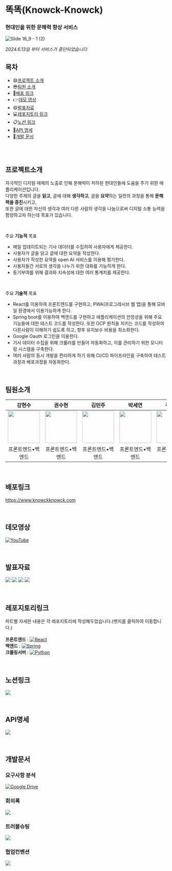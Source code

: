 #  똑똑(Knowck-Knowck)
### 현대인을 위한 문해력 향상 서비스
![Slide 16_9 - 1 (2)](https://github.com/KnowckknowcK/.github/assets/104684033/a9d1f427-573d-4abb-8249-6170785cf828)

*2024.6.13일 부터 서비스가 중단되었습니다*

## 목차
- :smile:[프로젝트 소개](#프로젝트소개)
- :sunglasses:[팀원 소개](#팀원소개)
- :bell:[배포 링크](#배포링크)
- :point_right:[데모 영상](#데모영상)
- :smile:[발표자료](#발표자료)
- :computer:[레포지토리 링크](#레포지토리링크)
- :clipboard:[노션 링크](#노션링크)
- :page_facing_up:[API 명세](#API명세)
- :bookmark_tabs:[개발 문서](#개발문서)


<br/><br/>

## 프로젝트소개
자극적인 디지털 매체의 노출로 인해 문해력이 저하된 현대인들에 도움을 주기 위한 애플리케이션입니다.<br/>
다양한 주제의 글을 **읽고**, 글에 대해 **생각하고**, 글을 **요약**하는 일련의 과정을 통해 **문해력을 증진**시키고,<br/>
또한 글에 대한 자신의 생각과 여러 다른 사람의 생각을 나눔으로써 디지털 소통 능력을 함양하고자 하는데 목표가 있습니다.

<br>

주요 **기능적** 목표
- 매일 업데이트되는 기사 데이터를 수집하여 사용자에게 제공한다.
- 사용자가 글을 읽고 글에 대한 요약을 작성한다.
- 사용자가 작성한 요약을 open AI 서비스를 이용해 평가한다.
- 사용자들간 서로의 생각을 나누기 위한 대화를 가능하게 한다.
- 동기부여를 위해 결과와 지속성에 대한 여러 통계치를 제공한다.

<br>

주요 **기술적** 목표
- React를 이용하여 프론트엔드를 구현하고, PWA(프로그레시브 웹 앱)을 통해 모바일 환경에서 이용가능하게 한다.
- Spring boot를 이용하여 백엔드를 구현하고 애플리케이션의 안정성을 위해 주요 기능들에 대한 테스트 코드를 작성한다. 또한 OCP 원칙을 지키는 코드를 작성하여 다른사람이 이해하기 쉽도록 하고, 향후 유지보수 비용을 최소화한다.
- Google Oauth 로그인을 이용한다.
- 기사 데이터 수집을 위해 크롤러를 만들어 자동화하고, 이를 관리하기 위한 모니터링 시스템을 구축한다.
- 여러 사람의 동시 개발을 편리하게 하기 위해 CI/CD 파이프라인을 구축하여 테스트과정과 배포과정을 자동화한다.


<br/>

## 팀원소개
| 강현수 | 권수현 | 김민주 | 박세연 | 주보경 |
| :-----: | :-----: | :-----: | :-----: | :-----: |
| [<img src="https://github.com/Richter3766.png" width="100px">](https://github.com/Richter3766) | [<img src="https://github.com/kwonssshyeon.png" width="100px">](https://github.com/kwonssshyeon) | [<img src="https://github.com/minju26.png" width="100px">](https://github.com/minju26) | [<img src="https://github.com/adorableco.png" width="100px">](https://github.com/adorableco) | [<img src="https://github.com/jupyter1234.png" width="100px">](https://github.com/jupyter1234) | 
| 프론트엔드•백엔드 | 프론트엔드•백엔드 | 프론트엔드•백엔드 | 프론트엔드•백엔드 | 프론트엔드•백엔드

<br/>

## 배포링크
https://www.knowckknowck.com

<br/>

## 데모영상
[![YouTube](https://img.shields.io/badge/YouTube-%23FF0000.svg?style=for-the-badge&logo=YouTube&logoColor=white)](https://www.youtube.com/watch?v=Lyn3a4ZAVWc)

<br/>

## 발표자료
[<img src="https://img.shields.io/badge/계획발표-fbc4ab?style=for-the-badge">](https://github.com/KnowckknowcK/.github/tree/main)
[<img src="https://img.shields.io/badge/중간발표1-f8ad9d?style=for-the-badge">](https://github.com/KnowckknowcK/.github/tree/main)
[<img src="https://img.shields.io/badge/중간발표2-f4978e?style=for-the-badge">](https://github.com/KnowckknowcK/.github/tree/main)
[<img src="https://img.shields.io/badge/최종발표-f08080?style=for-the-badge">](https://github.com/KnowckknowcK/.github/tree/main)

<br>


## 레포지토리링크
파트별 자세한 내용은 각 레포지토리에 작성해두었습니다.(뱃지를 클릭하여 이동합니다.) <br> <br> 
**프론트엔드** : [![React](https://img.shields.io/badge/react-%2320232a.svg?style=for-the-badge&logo=react&logoColor=%2361DAFB)](https://github.com/KnowckknowcK/FE) <br>
**백엔드**     : [![Spring](https://img.shields.io/badge/springboot-%236DB33F.svg?style=for-the-badge&logo=spring&logoColor=white)](https://github.com/KnowckknowcK/BE) <br>
**크롤링서버** : [![Python](https://img.shields.io/badge/python-3670A0?style=for-the-badge&logo=python&logoColor=ffdd54)](https://github.com/KnowckknowcK/Crawling_server)

<br/>

## 노션링크
[<img src="https://img.shields.io/badge/Notion-000000?style=for-the-badge&logo=Notion&logoColor=white">](https://amethyst-slice-a85.notion.site/2-6-8f5096b15ce44b119c6a277bf4aace85?pvs=4)

<br>

## API명세

[<img src="https://img.shields.io/badge/Swagger-85EA2D?style=for-the-badge&logo=Swagger&logoColor=black">](https://api.knowckknowck.com/api-docs)

<br>

## 개발문서

### 요구사항 분석
[![Google Drive](https://img.shields.io/badge/Google%20Drive-4285F4?style=for-the-badge&logo=googledrive&logoColor=white)](https://docs.google.com/spreadsheets/d/1SjBQ8adlV7ZN8iKeuNuK-pwtOkQoSDBIt8UmwQ9o7Xo)

### 회의록
[<img src="https://img.shields.io/badge/Notion-000000?style=for-the-badge&logo=Notion&logoColor=white">](https://amethyst-slice-a85.notion.site/2ec4fcebc0254ce9a76c7ddf0866ed67?v=cae5dc719d3a48e8a932d10d0d2123a2)

### 트러블슈팅
[<img src="https://img.shields.io/badge/Notion-000000?style=for-the-badge&logo=Notion&logoColor=white">](https://amethyst-slice-a85.notion.site/498b5fc3d35246e8a044fcf73daf4ed1?v=cb37065c7eec4a4d907d4af4b6c698e1)

### 협업컨벤션
[<img src="https://img.shields.io/badge/Notion-000000?style=for-the-badge&logo=Notion&logoColor=white">](https://amethyst-slice-a85.notion.site/5936e1c6d55342bebc02f727c524a276)
